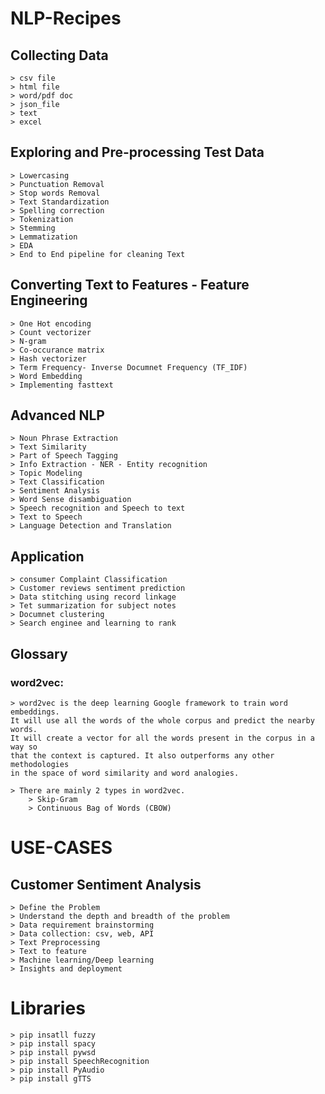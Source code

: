 # NLP-Recipes

## Collecting Data
    > csv file
    > html file
    > word/pdf doc
    > json_file
    > text
    > excel

## Exploring and Pre-processing Test Data
    > Lowercasing
    > Punctuation Removal
    > Stop words Removal
    > Text Standardization
    > Spelling correction
    > Tokenization
    > Stemming
    > Lemmatization
    > EDA
    > End to End pipeline for cleaning Text

## Converting Text to Features  - Feature Engineering
    > One Hot encoding 
    > Count vectorizer
    > N-gram
    > Co-occurance matrix
    > Hash vectorizer
    > Term Frequency- Inverse Documnet Frequency (TF_IDF)
    > Word Embedding       
    > Implementing fasttext

## Advanced NLP
    > Noun Phrase Extraction
    > Text Similarity
    > Part of Speech Tagging
    > Info Extraction - NER - Entity recognition
    > Topic Modeling
    > Text Classification
    > Sentiment Analysis
    > Word Sense disambiguation
    > Speech recognition and Speech to text
    > Text to Speech
    > Language Detection and Translation        

## Application
    > consumer Complaint Classification
    > Customer reviews sentiment prediction
    > Data stitching using record linkage
    > Tet summarization for subject notes
    > Documnet clustering
    > Search enginee and learning to rank
    
## Glossary
### word2vec: 
    > word2vec is the deep learning Google framework to train word embeddings. 
    It will use all the words of the whole corpus and predict the nearby words.
    It will create a vector for all the words present in the corpus in a way so
    that the context is captured. It also outperforms any other methodologies 
    in the space of word similarity and word analogies.
   
    > There are mainly 2 types in word2vec.
        > Skip-Gram
        > Continuous Bag of Words (CBOW)

# USE-CASES
## Customer Sentiment Analysis
    > Define the Problem
    > Understand the depth and breadth of the problem
    > Data requirement brainstorming
    > Data collection: csv, web, API
    > Text Preprocessing
    > Text to feature
    > Machine learning/Deep learning
    > Insights and deployment
    
# Libraries 
    > pip insatll fuzzy
    > pip install spacy
    > pip install pywsd
    > pip install SpeechRecognition
    > pip install PyAudio
    > pip install gTTS
    